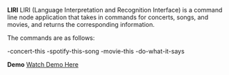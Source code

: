 **LIRI**
LIRI (Language Interpretation and Recognition Interface) is a command line node application that takes in commands for concerts, songs, and movies, and returns the corresponding information.

The commands are as follows:

-concert-this
-spotify-this-song
-movie-this
-do-what-it-says

**Demo**
[Watch Demo Here](https://drive.google.com/file/d/1idhgYS6XHHiXKxaSUxiV0mqILjpk3VMM/view?usp=sharing)